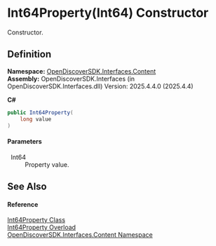 # Int64Property(Int64) Constructor


Constructor.



## Definition
**Namespace:** <a href="79f11d04-c275-b915-db5b-ab2227989555">OpenDiscoverSDK.Interfaces.Content</a>  
**Assembly:** OpenDiscoverSDK.Interfaces (in OpenDiscoverSDK.Interfaces.dll) Version: 2025.4.4.0 (2025.4.4)

**C#**
``` C#
public Int64Property(
	long value
)
```



#### Parameters
<dl><dt>  Int64</dt><dd>Property value.</dd></dl>

## See Also


#### Reference
<a href="a5ab496a-c684-ac05-ed3d-8bc1ab6107f1">Int64Property Class</a>  
<a href="8fbd2684-05ee-9bf9-7260-0ec5408cb026">Int64Property Overload</a>  
<a href="79f11d04-c275-b915-db5b-ab2227989555">OpenDiscoverSDK.Interfaces.Content Namespace</a>  
